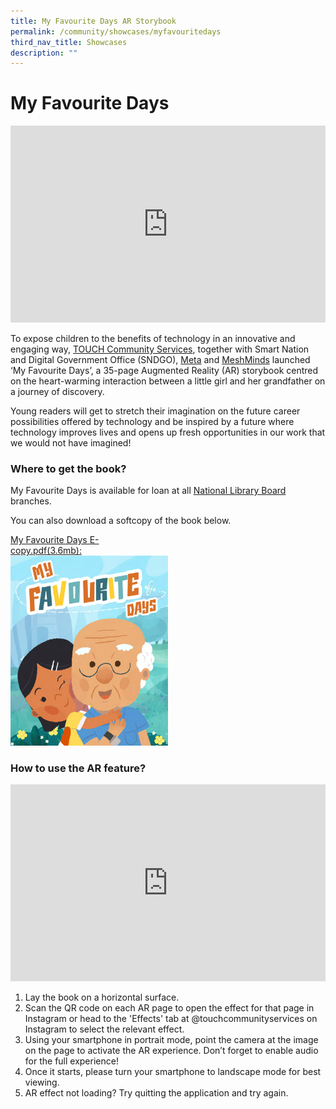 ```yaml
---
title: My Favourite Days AR Storybook
permalink: /community/showcases/myfavouritedays
third_nav_title: Showcases
description: ""
---
```

# My Favourite Days

<iframe width="100%" height="315" src="https://www.youtube.com/embed/VaK-uBHM-0I" title="YouTube video player" frameborder="0" allow="accelerometer; autoplay; clipboard-write; encrypted-media; gyroscope; picture-in-picture" allowfullscreen></iframe>

To expose children to the benefits of technology in an innovative and engaging way, [TOUCH Community Services](https://www.touch.org.sg/), together with Smart Nation and Digital Government Office (SNDGO), [Meta](https://about.facebook.com/meta/) and [MeshMinds](https://www.meshminds.com/) launched ‘My Favourite Days’, a 35-page Augmented Reality (AR) storybook centred on the heart-warming interaction between a little girl and her grandfather on a journey of discovery.

Young readers will get to stretch their imagination on the future career possibilities offered by technology and be inspired by a future where technology improves lives and opens up fresh opportunities in our work that we would not have imagined!



### Where to get the book?

My Favourite Days is available for loan at all [National Library Board](https://www.nlb.gov.sg/) branches.

You can also download a softcopy of the book below.

<div style="width:50%"> 
 <a href="/files/abt-smart-nation/SGD Framework For Action.pdf">My Favourite Days E-copy.pdf(3.6mb):<img src="/images/community/My-Favourite-Days-Cover.jpg"></a>
</div>



### How to use the AR feature?

<iframe width="100%" height="315" src="https://www.youtube.com/embed/AT1Ww61KGb4" title="YouTube video player" frameborder="0" allow="accelerometer; autoplay; clipboard-write; encrypted-media; gyroscope; picture-in-picture" allowfullscreen></iframe>

1. Lay the book on a horizontal surface.<br>
2. Scan the QR code on each AR page to open the effect for that page in Instagram or head to the 'Effects' tab at @touchcommunityservices on Instagram to select the relevant effect.<br>
3. Using your smartphone in portrait mode, point the camera at the image on the page to activate the AR experience. Don’t forget to enable audio for the full experience!<br>
4. Once it starts, please turn your smartphone to landscape mode for best viewing.<br>
5. AR effect not loading? Try quitting the application and try again.
